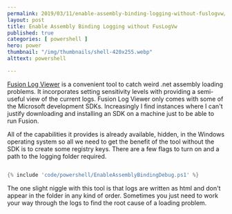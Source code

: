 ```yaml
---
permalink: 2019/03/11/enable-assembly-binding-logging-without-fuslogvw/
layout: post
title: Enable Assembly Binding Logging without FusLogVw
published: true 
categories: [ powershell ]
hero: power
thumbnail: "/img/thumbnails/shell-420x255.webp"
alttext: powershell

---
```


<a href="https://docs.microsoft.com/en-us/dotnet/framework/tools/fuslogvw-exe-assembly-binding-log-viewer">Fusion Log Viewer</a> is a 
convenient tool to catch weird .net assembly loading problems. It incorporates setting sensitivity levels with providing a semi-useful 
view of the current logs. Fusion Log Viewer only comes with some of the Microsoft development SDKs. Increasingly I find instances where 
I can't justify downloading and installing an SDK on a machine just to be able to run Fusion. 

All of the capabilities it provides is already available, hidden, in the Windows operating system so all we need to get the benefit 
of the tool without the SDK is to create some registry keys. There are a few flags to turn on and a path to the logging folder required. 

```powershell

{% include 'code/powershell/EnableAssemblyBindingDebug.ps1' %}

```

The one slight niggle with this tool is that logs are written as html and don't appear in the folder in any kind of order. Sometimes 
you just need to work your way through the logs to find the root cause of a loading problem.
